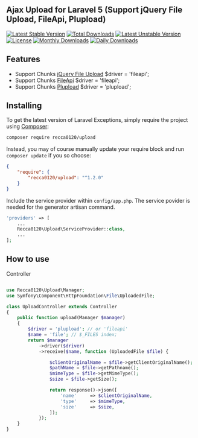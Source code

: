 ## Ajax Upload for Laravel 5 (Support jQuery File Upload, FileApi, Plupload)

[![Latest Stable Version](https://poser.pugx.org/recca0120/upload/v/stable)](https://packagist.org/packages/recca0120/upload)
[![Total Downloads](https://poser.pugx.org/recca0120/upload/downloads)](https://packagist.org/packages/recca0120/upload)
[![Latest Unstable Version](https://poser.pugx.org/recca0120/upload/v/unstable)](https://packagist.org/packages/recca0120/upload)
[![License](https://poser.pugx.org/recca0120/upload/license)](https://packagist.org/packages/recca0120/upload)
[![Monthly Downloads](https://poser.pugx.org/recca0120/upload/d/monthly)](https://packagist.org/packages/recca0120/upload)
[![Daily Downloads](https://poser.pugx.org/recca0120/upload/d/daily)](https://packagist.org/packages/recca0120/upload)

## Features
- Support Chunks [jQuery File Upload](https://github.com/blueimp/jQuery-File-Upload) $driver = 'fileapi';
- Support Chunks [FileApi](http://mailru.github.io/FileAPI/) $driver = 'fileapi';
- Support Chunks [Plupload](http://www.plupload.com/) $driver = 'plupload';

## Installing

To get the latest version of Laravel Exceptions, simply require the project using [Composer](https://getcomposer.org):

```bash
composer require recca0120/upload
```

Instead, you may of course manually update your require block and run `composer update` if you so choose:

```json
{
    "require": {
        "recca0120/upload": "^1.2.0"
    }
}
```

Include the service provider within `config/app.php`. The service povider is needed for the generator artisan command.

```php
'providers' => [
    ...
    Recca0120\Upload\ServiceProvider::class,
    ...
];
```

## How to use

Controller
```php

use Recca0120\Upload\Manager;
use Symfony\Component\HttpFoundation\File\UploadedFile;

class UploadController extends Controller
{
    public function upload(Manager $manager)
    {
        $driver = 'plupload'; // or 'fileapi'
        $name = 'file'; // $_FILES index;
        return $manager
            ->driver($driver)
            ->receive($name, function (UploadedFile $file) {

                $clientOriginalName = $file->getClientOriginalName();
                $pathName = $file->getPathname();
                $mimeType = $file->getMimeType();
                $size = $file->getSize();

                return response()->json([
                    'name'     => $clientOriginalName,
                    'type'     => $mimeType,
                    'size'     => $size,
                ]);
            });
    }
}
```
